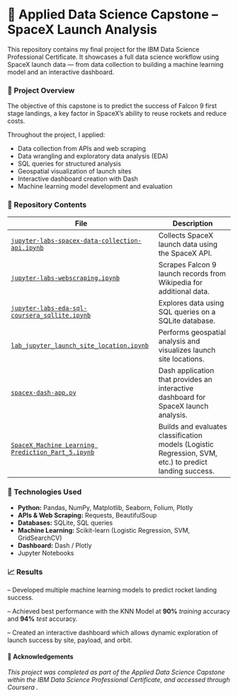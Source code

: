 # 🚀 Applied Data Science Capstone – SpaceX Launch Analysis

This repository contains my final project for the IBM Data Science Professional Certificate. It showcases a full data science workflow using SpaceX launch data — from data collection to building a machine learning model and an interactive dashboard.

### 📌 Project Overview

The objective of this capstone is to predict the success of Falcon 9 first stage landings, a key factor in SpaceX’s ability to reuse rockets and reduce costs.

Throughout the project, I applied:

* Data collection from APIs and web scraping
* Data wrangling and exploratory data analysis (EDA)
* SQL queries for structured analysis
* Geospatial visualization of launch sites
* Interactive dashboard creation with Dash
* Machine learning model development and evaluation

### 📂 Repository Contents
| File                                              | Description                                                                                             |
| ------------------------------------------------- | ------------------------------------------------------------------------------------------------------- |
| [`jupyter-labs-spacex-data-collection-api.ipynb`](https://github.com/juliasacca/Capstone-IBM-Data-Science-Program/blob/4b569ed735f5acccfa6c5e74be72eba724de007e/jupyter-labs-spacex-data-collection-api.ipynb)   | Collects SpaceX launch data using the SpaceX API.                                                       |
| [`jupyter-labs-webscraping.ipynb`](https://github.com/juliasacca/Capstone-IBM-Data-Science-Program/blob/4b569ed735f5acccfa6c5e74be72eba724de007e/jupyter-labs-webscraping.ipynb)                  | Scrapes Falcon 9 launch records from Wikipedia for additional data.                                     |
| [`jupyter-labs-eda-sql-coursera_sqllite.ipynb`](https://github.com/juliasacca/Capstone-IBM-Data-Science-Program/blob/4b569ed735f5acccfa6c5e74be72eba724de007e/jupyter-labs-eda-sql-coursera_sqllite.ipynb)     | Explores data using SQL queries on a SQLite database.                                                   |
| [`lab_jupyter_launch_site_location.ipynb`](https://github.com/juliasacca/Capstone-IBM-Data-Science-Program/blob/4b569ed735f5acccfa6c5e74be72eba724de007e/lab_jupyter_launch_site_location.ipynb)          | Performs geospatial analysis and visualizes launch site locations.                                      |
| [`spacex-dash-app.py`](https://github.com/juliasacca/Capstone-IBM-Data-Science-Program/blob/4b569ed735f5acccfa6c5e74be72eba724de007e/spacex-dash-app.py)                              | Dash application that provides an interactive dashboard for SpaceX launch analysis.                     |
| [`SpaceX_Machine Learning Prediction_Part_5.ipynb`](https://github.com/juliasacca/Capstone-IBM-Data-Science-Program/blob/274c81923dccea78b837a883f6c7700719544f15/SpaceX_Machine%20Learning%20Prediction_Part_5.ipynb) | Builds and evaluates classification models (Logistic Regression, SVM, etc.) to predict landing success. |

### 🚀 Technologies Used

* **Python:** Pandas, NumPy, Matplotlib, Seaborn, Folium, Plotly
* **APIs & Web Scraping:** Requests, BeautifulSoup
* **Databases:** SQLite, SQL queries
* **Machine Learning:** Scikit-learn (Logistic Regression, SVM, GridSearchCV)
* **Dashboard:** Dash / Plotly
* Jupyter Notebooks

### 📈 Results

–  Developed multiple machine learning models to predict rocket landing success.

–  Achieved best performance with the KNN Model at **90%** *training* accuracy and **94%** *test* accuracy.

–  Created an interactive dashboard which allows dynamic exploration of launch success by site, payload, and orbit.


#### 📜 Acknowledgements
_This project was completed as part of the Applied Data Science Capstone within the IBM Data Science Professional Certificate, and accessed through Coursera ._

